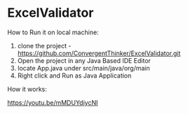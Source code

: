 # ExcelValidator

How to Run it on local machine:

1. clone the project - https://github.com/ConvergentThinker/ExcelValidator.git
2. Open the project in any Java Based IDE Editor
3. locate App.java under src/main/java/org/main
4. Right click and Run as Java Application

How it works: 

https://youtu.be/mMDUYdiycNI







